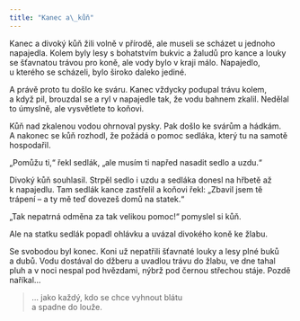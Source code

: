 ```yaml
---
title: "Kanec a\_kůň"
---
```


  

Kanec a divoký kůň žili volně v přírodě, ale museli se scházet u jednoho napajedla. Kolem byly lesy s bohatstvím bukvic a žaludů pro kance a louky se šťavnatou trávou pro koně, ale vody bylo v kraji málo. Napajedlo, u kterého se scházeli, bylo široko daleko jediné.

A právě proto tu došlo ke sváru. Kanec vždycky podupal trávu kolem, a když pil, brouzdal se a ryl v napajedle tak, že vodu bahnem zkalil. Nedělal to úmyslně, ale vysvětlete to koňovi.

Kůň nad zkalenou vodou ohrnoval pysky. Pak došlo ke svárům a hádkám. A nakonec se kůň rozhodl, že požádá o pomoc sedláka, který tu na samotě hospodařil.

„Pomůžu ti,“ řekl sedlák, „ale musím ti napřed nasadit sedlo a uzdu.“

Divoký kůň souhlasil. Strpěl sedlo i uzdu a sedláka donesl na hřbetě až k napajedlu. Tam sedlák kance zastřelil a koňovi řekl: „Zbavil jsem tě trápení – a ty mě teď dovezeš domů na statek.“

„Tak nepatrná odměna za tak velikou pomoc!“ pomyslel si kůň.

Ale na statku sedlák popadl ohlávku a uvázal divokého koně ke žlabu.

Se svobodou byl konec. Koni už nepatřili šťavnaté louky a lesy plné buků a dubů. Vodu dostával do džberu a uvadlou trávu do žlabu, ve dne tahal pluh a v noci nespal pod hvězdami, nýbrž pod černou střechou stáje. Pozdě naříkal…

> … jako každý, kdo se chce vyhnout blátu  
> a spadne do louže.
